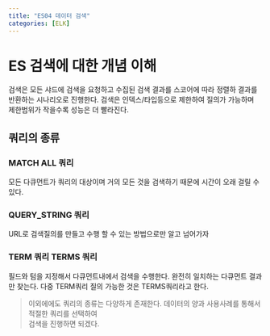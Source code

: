 ```yaml
---
title: "ES04 데이터 검색"
categories: [ELK]
---
```


# ES 검색에 대한 개념 이해
검색은 모든 샤드에 검색을 요청하고 수집된 검색 결과를 스코어에 따라 정렬하
결과를 반환하는 시나리오로 진행한다. 검색은 인덱스/타입등으로 제한하여 질의가 가능하며
제한범위가 작을수록 성능은 더 빨라진다.


## 쿼리의 종류

### MATCH ALL 쿼리
모든 다큐먼트가 쿼리의 대상이며 거의 모든 것을 검색하기 때문에 시간이 오래 걸릴 수 있다.

### QUERY_STRING 쿼리
URL로 검색질의를 만들고 수행 할 수 있는 방법으로만 알고 넘어가자 


### TERM 쿼리 TERMS 쿼리 
필드와 텀을 지정해서 다큐먼트내에서 검색을 수행한다. 완전히 일치하는 다큐먼트 결과만 찾는다. 
다중 TERM쿼리 질의 가능한 것은 TERMS쿼리라고 한다.


> 이외에에도 쿼리의 종류는 다양하게 존재한다. 데이터의 양과 사용사례를 통해서 적절한 쿼리를 선택하여  
검색을 진행하면 되겠다.
